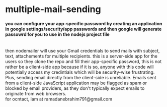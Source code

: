 # multiple-mail-sending
#### you can configure your app-specific password by creating an application in google settings/security/app passwords and then google will generate passowrd for you to use in the nodejs project file
<br/>
then nodemailer will use your Gmail credentials to send mails with subject, text, attachements for multiple recipients. this is a server-side app for the users so they clone the repo and fill their app-specific password, this is not rather be a client-side app because if it is so, anyone with this code will potentially access my credintials which will be security-wise frustrating. Plus, sending email directly from the client-side is unreliable. Emails sent from a client-side JavaScript application may be flagged as spam or blocked by email providers, as they don't typically expect emails to originate from web browsers.
<br/>
for ocntact, Iam at ramadanebrahim791@gmail.com
